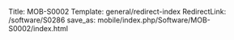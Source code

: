 Title: MOB-S0002
Template: general/redirect-index
RedirectLink: /software/S0286
save_as: mobile/index.php/Software/MOB-S0002/index.html